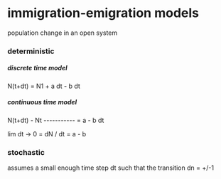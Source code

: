 # immigration-emigration models

population change in an open system

### deterministic

##### discrete time model

N(t+dt) = N1 + a dt - b dt

##### continuous time model

N(t+dt) - Nt
----------- = a - b
    dt

lim dt -> 0 = dN / dt = a - b

### stochastic

assumes a small enough time step dt such that the transition dn = +/-1


